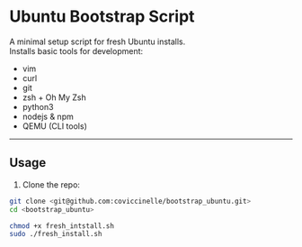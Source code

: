 # Ubuntu Bootstrap Script

A minimal setup script for fresh Ubuntu installs.  
Installs basic tools for development:

- vim  
- curl  
- git  
- zsh + Oh My Zsh  
- python3  
- nodejs & npm  
- QEMU (CLI tools)

---

## Usage

1. Clone the repo:

```bash
git clone <git@github.com:coviccinelle/bootstrap_ubuntu.git>
cd <bootstrap_ubuntu>

chmod +x fresh_intstall.sh
sudo ./fresh_install.sh

